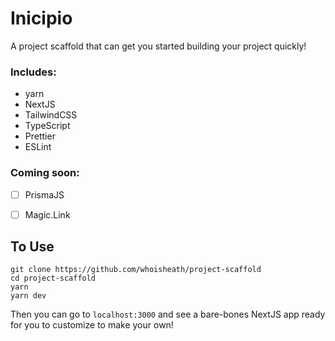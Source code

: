 # Inicipio

A project scaffold that can get you started building your project quickly!

### Includes:

- yarn
- NextJS
- TailwindCSS
- TypeScript
- Prettier
- ESLint

### Coming soon:

- [ ] PrismaJS
- [ ] Magic.Link


## To Use

```
git clone https://github.com/whoisheath/project-scaffold
cd project-scaffold
yarn
yarn dev
```

Then you can go to `localhost:3000` and see a bare-bones NextJS app ready for you to customize to make your own!
